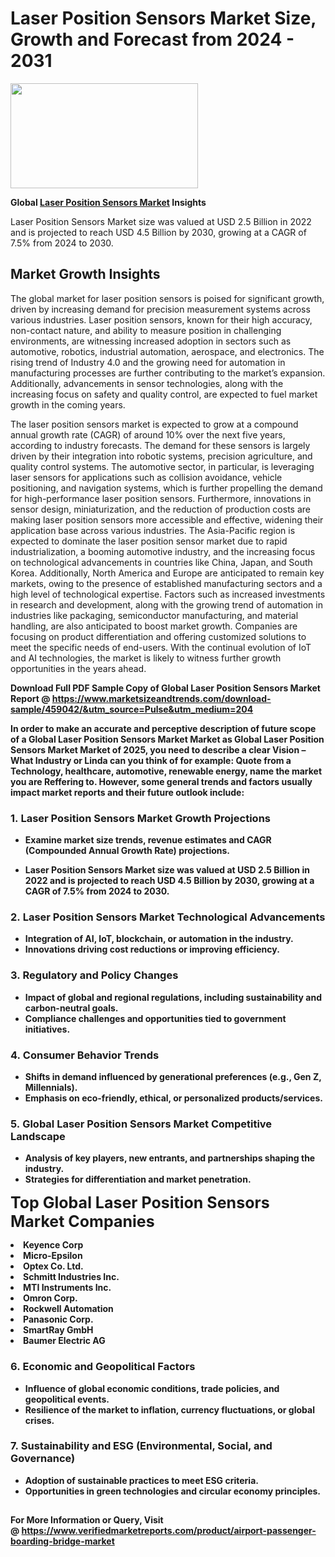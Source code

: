 <H1>Laser Position Sensors Market Size, Growth and Forecast from 2024 - 2031</H1><img class="aligncenter size-medium wp-image-584254" src="https://thirdeyenews.in/wp-content/uploads/2024/09/Global-Market-Research-300x168.jpeg" alt="" width="300" height="168" /><p><strong>Global&nbsp;<a href="https://www.marketsizeandtrends.com/download-sample/459042/&amp;utm_source=Pulse&amp;utm_medium=204">Laser Position Sensors Market</a> Insights</strong></p><p>Laser Position Sensors Market size was valued at USD 2.5 Billion in 2022 and is projected to reach USD 4.5 Billion by 2030, growing at a CAGR of 7.5% from 2024 to 2030.</p><p><h2>Market Growth Insights</h2> <p>The global market for laser position sensors is poised for significant growth, driven by increasing demand for precision measurement systems across various industries. Laser position sensors, known for their high accuracy, non-contact nature, and ability to measure position in challenging environments, are witnessing increased adoption in sectors such as automotive, robotics, industrial automation, aerospace, and electronics. The rising trend of Industry 4.0 and the growing need for automation in manufacturing processes are further contributing to the market’s expansion. Additionally, advancements in sensor technologies, along with the increasing focus on safety and quality control, are expected to fuel market growth in the coming years.</p> <p><strong></strong></p> <p>The laser position sensors market is expected to grow at a compound annual growth rate (CAGR) of around 10% over the next five years, according to industry forecasts. The demand for these sensors is largely driven by their integration into robotic systems, precision agriculture, and quality control systems. The automotive sector, in particular, is leveraging laser sensors for applications such as collision avoidance, vehicle positioning, and navigation systems, which is further propelling the demand for high-performance laser position sensors. Furthermore, innovations in sensor design, miniaturization, and the reduction of production costs are making laser position sensors more accessible and effective, widening their application base across various industries. The Asia-Pacific region is expected to dominate the laser position sensor market due to rapid industrialization, a booming automotive industry, and the increasing focus on technological advancements in countries like China, Japan, and South Korea. Additionally, North America and Europe are anticipated to remain key markets, owing to the presence of established manufacturing sectors and a high level of technological expertise. Factors such as increased investments in research and development, along with the growing trend of automation in industries like packaging, semiconductor manufacturing, and material handling, are also anticipated to boost market growth. Companies are focusing on product differentiation and offering customized solutions to meet the specific needs of end-users. With the continual evolution of IoT and AI technologies, the market is likely to witness further growth opportunities in the years ahead. <p><strong></p><p><span class=""><strong>Download Full PDF Sample Copy of Global Laser Position Sensors Market Report</strong> @ <a href="https://www.marketsizeandtrends.com/download-sample/459042/&amp;utm_source=Pulse&amp;utm_medium=204" target="_blank">https://www.marketsizeandtrends.com/download-sample/459042/&amp;utm_source=Pulse&amp;utm_medium=204</a></span></p><p>In order to make an accurate and perceptive description of future scope of a Global&nbsp;Laser Position Sensors Market Market as Global&nbsp;Laser Position Sensors Market Market of 2025, you need to describe a clear Vision &ndash; What Industry or Linda can you think of for example: Quote from a Technology, healthcare, automotive, renewable energy, name the market you are Reffering to. However, some general trends and factors usually impact market reports and their future outlook include:</p><h3>1.&nbsp;<strong>Laser Position Sensors Market Growth Projections</strong></h3><ul><li>Examine market size trends, revenue estimates and CAGR (Compounded Annual Growth Rate) projections.</li><li><p>Laser Position Sensors Market size was valued at USD 2.5 Billion in 2022 and is projected to reach USD 4.5 Billion by 2030, growing at a CAGR of 7.5% from 2024 to 2030.</p></li></ul><h3>2.&nbsp;<strong>Laser Position Sensors Market Technological Advancements</strong></h3><ul><li>Integration of AI, IoT, blockchain, or automation in the industry.</li><li>Innovations driving cost reductions or improving efficiency.</li></ul><h3>3.&nbsp;<strong>Regulatory and Policy Changes</strong></h3><ul><li>Impact of global and regional regulations, including sustainability and carbon-neutral goals.</li><li>Compliance challenges and opportunities tied to government initiatives.</li></ul><h3>4.&nbsp;<strong>Consumer Behavior Trends</strong></h3><ul><li>Shifts in demand influenced by generational preferences (e.g., Gen Z, Millennials).</li><li>Emphasis on eco-friendly, ethical, or personalized products/services.</li></ul><h3>5.&nbsp;<strong>Global Laser Position Sensors Market Competitive Landscape</strong></h3><ul><li>Analysis of key players, new entrants, and partnerships shaping the industry.</li><li>Strategies for differentiation and market penetration.</li></ul><p data-pm-slice="1 1 []"><span style="color: inherit; font-family: inherit; font-size: 25px;">Top Global Laser Position Sensors Market Companies</span></p><div class="" data-test-id=""><p><li>Keyence Corp</li><li> Micro-Epsilon</li><li> Optex Co. Ltd.</li><li> Schmitt Industries Inc.</li><li> MTI Instruments Inc.</li><li> Omron Corp.</li><li> Rockwell Automation</li><li> Panasonic Corp.</li><li> SmartRay GmbH</li><li> Baumer Electric AG</li></p></div><h3>6.&nbsp;<strong>Economic and Geopolitical Factors</strong></h3><ul><li>Influence of global economic conditions, trade policies, and geopolitical events.</li><li>Resilience of the market to inflation, currency fluctuations, or global crises.</li></ul><h3>7.&nbsp;<strong>Sustainability and ESG (Environmental, Social, and Governance)</strong></h3><ul><li>Adoption of sustainable practices to meet ESG criteria.</li><li>Opportunities in green technologies and circular economy principles.</li></ul><h2><strong style="font-size: 14px;">For More Information or Query, Visit @&nbsp;</strong><a style="background-color: #ffffff; font-size: 14px;" href="https://www.marketsizeandtrends.com/report/laser-position-sensors-market/" target="_blank">https://www.verifiedmarketreports.com/product/airport-passenger-boarding-bridge-market</a></h2>

